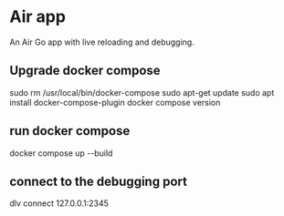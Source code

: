 # Air app

An Air Go app with live reloading and debugging.

## Upgrade docker compose

sudo rm /usr/local/bin/docker-compose
sudo apt-get update
sudo apt install docker-compose-plugin
docker compose version

## run docker compose

docker compose up --build

## connect to the debugging port

dlv connect 127.0.0.1:2345
